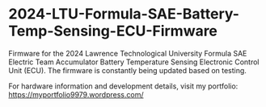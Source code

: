 # 2024-LTU-Formula-SAE-Battery-Temp-Sensing-ECU-Firmware
Firmware for the 2024 Lawrence Technological University Formula SAE Electric Team Accumulator Battery Temperature Sensing Electronic Control Unit (ECU). The firmware is constantly being updated based on testing. 

For hardware information and development details, visit my portfolio: https://myportfolio9979.wordpress.com/

